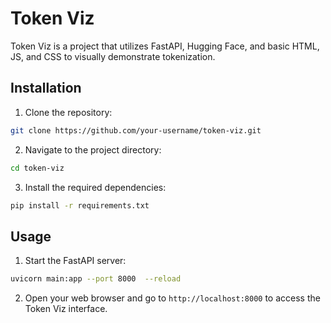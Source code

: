 # Token Viz

Token Viz is a project that utilizes FastAPI, Hugging Face, and basic HTML, JS, and CSS to visually demonstrate tokenization.

## Installation

1. Clone the repository:

```bash
git clone https://github.com/your-username/token-viz.git
```

2. Navigate to the project directory:

```bash
cd token-viz
```

3. Install the required dependencies:

```bash
pip install -r requirements.txt
```

## Usage

1. Start the FastAPI server:

```bash
uvicorn main:app --port 8000  --reload
```

2. Open your web browser and go to `http://localhost:8000` to access the Token Viz interface.

